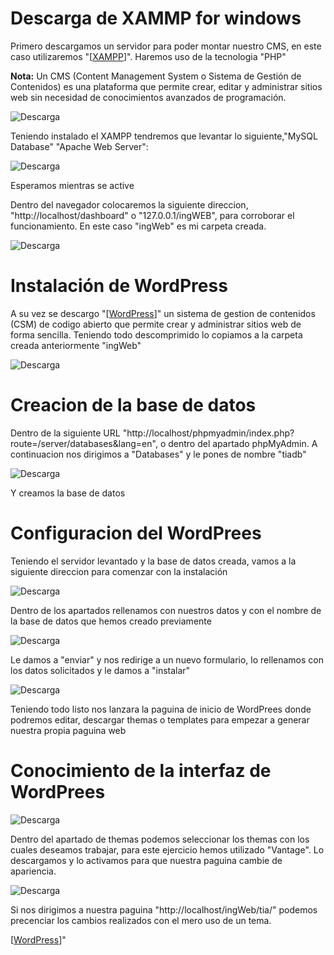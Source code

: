 # Descarga de XAMMP for windows

Primero descargamos un servidor para poder montar nuestro CMS, en este caso utilizaremos "[[XAMPP](https://www.apachefriends.org/es/download.html)]". Haremos uso de la tecnologia "PHP"

**Nota:** Un CMS (Content Management System o Sistema de Gestión de Contenidos) es una plataforma que permite crear, editar y administrar sitios web sin necesidad de conocimientos avanzados de programación.

![Descarga](IMG/Instalacion.png)

Teniendo instalado el XAMPP tendremos que levantar lo siguiente,"MySQL Database" "Apache Web Server":

![Descarga](IMG/activacion.png)

Esperamos mientras se active

Dentro del navegador colocaremos la siguiente direccion, "http://localhost/dashboard" o "127.0.0.1/ingWEB", para corroborar el funcionamiento. En este caso "ingWeb" es mi carpeta creada.

![Descarga](IMG/dashboard.png)


# Instalación de WordPress

A su vez se descargo "[[WordPress](https://es-ec.wordpress.org/download)]" un sistema de gestion de contenidos (CSM) de codigo abierto que permite crear y administrar sitios web de forma sencilla.
Teniendo todo descomprimido lo copiamos a la carpeta creada anteriormente "ingWeb"

![Descarga](IMG/descomprimido.png)

# Creacion de la base de datos

Dentro de la siguiente URL "http://localhost/phpmyadmin/index.php?route=/server/databases&lang=en", o dentro del apartado phpMyAdmin.
A continuacion nos dirigimos a "Databases" y le pones de nombre "tiadb"

![Descarga](IMG/database.png)

Y creamos la base de datos

# Configuracion del WordPrees

Teniendo el servidor levantado y la base de datos creada, vamos a la siguiente direccion para comenzar con la instalación 

![Descarga](IMG/wordpreessConfig.png)

Dentro de los apartados rellenamos con nuestros datos y con el nombre de la base de datos que hemos creado previamente

![Descarga](IMG/wordpreesConfi1.png)

Le damos a "enviar" y nos redirige a un nuevo formulario, lo rellenamos con los datos solicitados y le damos a "instalar"

![Descarga](IMG/WordPreesPresentacion.png)

Teniendo todo listo nos lanzara la paguina de inicio de WordPrees donde podremos editar, descargar themas o templates para empezar a generar nuestra propia paguina web

# Conocimiento de la interfaz de WordPrees

![Descarga](IMG/Themas.png)

Dentro del apartado de themas podemos seleccionar los themas con los cuales deseamos trabajar, para este ejercicio hemos utilizado "Vantage". Lo descargamos y lo activamos para que nuestra paguina cambie de apariencia.

![Descarga](IMG/pagPrincipal.png)

Si nos dirigimos a nuestra paguina "http://localhost/ingWeb/tia/" podemos precenciar los cambios realizados con el mero uso de un tema.




[[WordPress](https://es-ec.wordpress.org/download)]"

